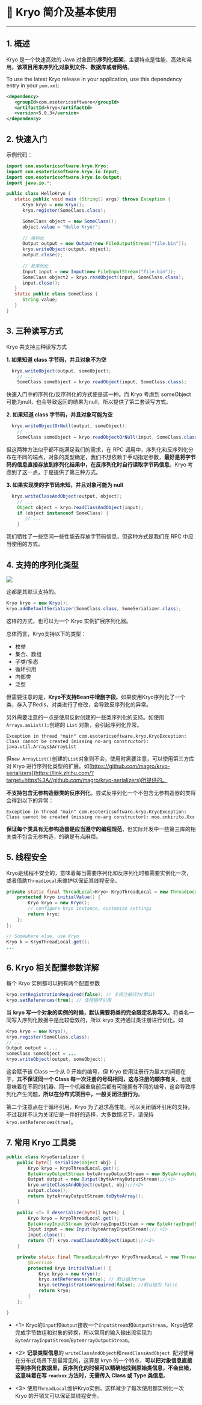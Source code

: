# 💫 Kryo 简介及基本使用

---

## 1. 概述

Kryo 是一个快速高效的 Java 对象图形**序列化框架**，主要特点是性能、高效和易用。**该项目用来序列化对象到文件、数据库或者网络**。

To use the latest Kryo release in your application, use this dependency entry in your `pom.xml`:

```xml
<dependency>
   <groupId>com.esotericsoftware</groupId>
   <artifactId>kryo</artifactId>
   <version>5.0.3</version>
</dependency>
```

## 2. 快速入门

示例代码：

```java
import com.esotericsoftware.kryo.Kryo;
import com.esotericsoftware.kryo.io.Input;
import com.esotericsoftware.kryo.io.Output;
import java.io.*;

public class HelloKryo {
   static public void main (String[] args) throws Exception {
      Kryo kryo = new Kryo();
      kryo.register(SomeClass.class);

      SomeClass object = new SomeClass();
      object.value = "Hello Kryo!";
	 
      // 序列化
      Output output = new Output(new FileOutputStream("file.bin"));
      kryo.writeObject(output, object);
      output.close();
	 
      // 反序列化
      Input input = new Input(new FileInputStream("file.bin"));
      SomeClass object2 = kryo.readObject(input, SomeClass.class);
      input.close();   
   }
   static public class SomeClass {
      String value;
   }
}
```

## 3. 三种读写方式

Kryo 共支持三种读写方式

**1. 如果知道 class 字节码，并且对象不为空**

```java
  kryo.writeObject(output, someObject);
    // ...
    SomeClass someObject = kryo.readObject(input, SomeClass.class);
```

快速入门中的序列化/反序列化的方式便是这一种。而 Kryo 考虑到 someObject 可能为null，也会导致返回的结果为null，所以提供了第二套读写方式。

**2. 如果知道 class 字节码，并且对象可能为空**

```java
  kryo.writeObjectOrNull(output, someObject);
    // ...
    SomeClass someObject = kryo.readObjectOrNull(input, SomeClass.class);
```

但这两种方法似乎都不能满足我们的需求，在 RPC 调用中，序列化和反序列化分布在不同的端点，对象的类型确定，我们不想依赖于手动指定参数，**最好是将字节码的信息直接存放到序列化结果中，在反序列化时自行读取字节码信息**。Kryo 考虑到了这一点，于是提供了第三种方式。

**3. 如果实现类的字节码未知，并且对象可能为 null**

```java
  kryo.writeClassAndObject(output, object);
    // ...
    Object object = kryo.readClassAndObject(input);
    if (object instanceof SomeClass) {
       // ...
    }
```

我们牺牲了一些空间一些性能去存放字节码信息，但这种方式是我们在 RPC 中应当使用的方式。

## 4. 支持的序列化类型

![](https://cs-wiki.oss-cn-shanghai.aliyuncs.com/img/20201215214220.png)

这都是其默认支持的。

```java
Kryo kryo = new Kryo();
kryo.addDefaultSerializer(SomeClass.class, SomeSerializer.class);
```

这样的方式，也可以为一个 Kryo 实例扩展序列化器。

总体而言，Kryo支持以下的类型：

- 枚举
- 集合、数组
- 子类/多态
- 循环引用
- 内部类
- 泛型

但需要注意的是，**Kryo不支持Bean中增删字段**。如果使用Kryo序列化了一个类，存入了Redis，对类进行了修改，会导致反序列化的异常。

另外需要注意的一点是使用反射创建的一些类序列化的支持。如使用`Arrays.asList();`创建的 `List` 对象，会引起序列化异常。

```text
Exception in thread "main" com.esotericsoftware.kryo.KryoException: Class cannot be created (missing no-arg constructor): java.util.Arrays$ArrayList
```

但`new ArrayList()`创建的`List`对象则不会，使用时需要注意，可以使用第三方库对 Kryo 进行序列化类型的扩展。如[https://github.com/magro/kryo-serializers](https://link.zhihu.com/?target=https%3A//github.com/magro/kryo-serializers)所提供的。

**不支持包含无参构造器类的反序列化**，尝试反序列化一个不包含无参构造器的类将会得到以下的异常：

```text
Exception in thread "main" com.esotericsoftware.kryo.KryoException: Class cannot be created (missing no-arg constructor): moe.cnkirito.Xxx
```

**保证每个类具有无参构造器是应当遵守的编程规范**，但实际开发中一些第三库的相关类不包含无参构造，的确是有点麻烦。

## 5. 线程安全

Kryo是线程不安全的，意味着每当需要序列化和反序列化时都需要实例化一次，或者借助`ThreadLocal`来维护以保证其线程安全。

```java
private static final ThreadLocal<Kryo> KryoThreadLocal = new ThreadLocal<Kryo>() {
    protected Kryo initialValue() {
        Kryo kryo = new Kryo();
        // configure kryo instance, customize settings
        return kryo;
    };
};

// Somewhere else, use Kryo
Kryo k = KryoThreadLocal.get();
...
```

## 6. Kryo 相关配置参数详解

每个 Kryo 实例都可以拥有两个配置参数

```java
kryo.setRegistrationRequired(false); // 关闭注册行为(默认)
kryo.setReferences(true); // 支持循环引用
```

当 **kryo 写一个对象的实例的时候，默认需要将类的完全限定名称写入**。将类名一同写入序列化数据中是比较低效的，所以 kryo 支持通过类注册进行优化。如

```java
Kryo kryo = new Kryo();
kryo.register(SomeClass.class);
// ...
Output output = ...
SomeClass someObject = ...
kryo.writeObject(output, someObject);
```

这会赋予该 Class 一个从 0 开始的编号，但 Kryo 使用注册行为最大的问题在于，其**不保证同一个 Class 每一次注册的号码相同，这与注册的顺序有关**，也就意味着在不同的机器、同一个机器重启前后都有可能拥有不同的编号，这会导致序列化产生问题，**所以在分布式项目中，一般关闭注册行为**。

第二个注意点在于循环引用，Kryo 为了追求高性能，可以关闭循环引用的支持。不过我并不认为关闭它是一件好的选择，大多数情况下，请保持 `kryo.setReferences(true)`。

## 7. 常用 Kryo 工具类

```java
public class KryoSerializer {
    public byte[] serialize(Object obj) {
        Kryo kryo = KryoThreadLocal.get();
        ByteArrayOutputStream byteArrayOutputStream = new ByteArrayOutputStream();
        Output output = new Output(byteArrayOutputStream);//<1>
        kryo.writeClassAndObject(output, obj);//<2>
        output.close();
        return byteArrayOutputStream.toByteArray();
    }

    public <T> T deserialize(byte[] bytes) {
        Kryo kryo = KryoThreadLocal.get();
        ByteArrayInputStream byteArrayInputStream = new ByteArrayInputStream(bytes);
        Input input = new Input(byteArrayInputStream);// <1>
        input.close();
        return (T) kryo.readClassAndObject(input);//<2>
    }

    private static final ThreadLocal<Kryo> KryoThreadLocal = new ThreadLocal<Kryo>() {//<3>
        @Override
        protected Kryo initialValue() {
            Kryo kryo = new Kryo();
            kryo.setReferences(true); // 默认值为true
            kryo.setRegistrationRequired(false); //默认值为 false
            return kryo;
        }
    };

}
```

- <1> Kryo的`Input`和`Output`接收一个`InputStream`和`OutputStream`，Kryo通常完成字节数组和对象的转换，所以常用的输入输出流实现为`ByteArrayInputStream`/`ByteArrayOutputStream`。

- <2> **记录类型信息**的 `writeClassAndObject`和`readClassAndObject `配对使用在分布式场景下是最常见的，这算是 kryo 的一个特点，**可以把对象信息直接写到序列化数据里，反序列化的时候可以精确地找到原始类信息，不会出错，这意味着在写 `readxxx` 方法时，无需传入 Class 或 Type 类信息**。

- <3> 使用`ThreadLocal`维护Kryo实例，这样减少了每次使用都实例化一次 Kryo 的开销又可以保证其线程安全。
